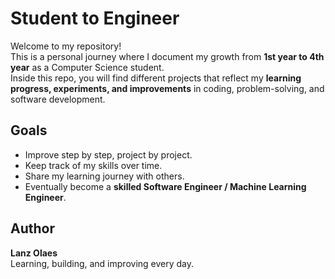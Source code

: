 # Student to Engineer 

Welcome to my repository!  
This is a personal journey where I document my growth from **1st year to 4th year** as a Computer Science student.  
Inside this repo, you will find different projects that reflect my **learning progress, experiments, and improvements** in coding, problem-solving, and software development.

## Goals
- Improve step by step, project by project.
- Keep track of my skills over time.
- Share my learning journey with others.
- Eventually become a **skilled Software Engineer / Machine Learning Engineer**.

 ## Author
**Lanz Olaes**  
Learning, building, and improving every day.  

